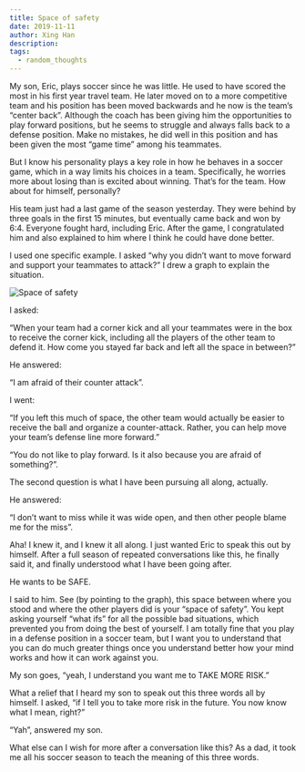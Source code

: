 ```yaml
---
title: Space of safety
date: 2019-11-11
author: Xing Han
description: 
tags:
  - random_thoughts
---
```


My son, Eric, plays soccer since he was little. He used to have scored the most in his first year travel team. He later moved on to a more competitive team and his position has been moved backwards and he now is the team’s “center back”. Although the coach has been giving him the opportunities to play forward positions, but he seems to struggle and always falls back to a defense position. Make no mistakes, he did well in this position and has been given the most “game time” among his teammates.

But I know his personality plays a key role in how he behaves in a soccer game, which in a way limits his choices in a team. Specifically, he worries more about losing than is excited about winning. That’s for the team. How about for himself, personally?

His team just had a last game of the season yesterday. They were behind by three goals in the first 15 minutes, but eventually came back and won by 6:4. Everyone fought hard, including Eric. After the game, I congratulated him and also explained to him where I think he could have done better.

I used one specific example. I asked “why you didn’t want to move forward and support your teammates to attack?” I drew a graph to explain the situation.

![Space of safety](/safe_space.jpg)

I asked:

“When your team had a corner kick and all your teammates were in the box to receive the corner kick, including all the players of the other team to defend it. How come you stayed far back and left all the space in between?”

He answered:

“I am afraid of their counter attack”.

I went:

“If you left this much of space, the other team would actually be easier to receive the ball and organize a counter-attack. Rather, you can help move your team’s defense line more forward.”

“You do not like to play forward. Is it also because you are afraid of something?”.

The second question is what I have been pursuing all along, actually.

He answered:

“I don’t want to miss while it was wide open, and then other people blame me for the miss”.

Aha! I knew it, and I knew it all along. I just wanted Eric to speak this out by himself. After a full season of repeated conversations like this, he finally said it, and finally understood what I have been going after.

He wants to be SAFE.

I said to him. See (by pointing to the graph), this space between where you stood and where the other players did is your “space of safety”. You kept asking yourself “what ifs” for all the possible bad situations, which prevented you from doing the best of yourself. I am totally fine that you play in a defense position in a soccer team, but I want you to understand that you can do much greater things once you understand better how your mind works and how it can work against you.

My son goes, “yeah, I understand you want me to TAKE MORE RISK.”

What a relief that I heard my son to speak out this three words all by himself. I asked, “if I tell you to take more risk in the future. You now know what I mean, right?”

“Yah”, answered my son.

What else can I wish for more after a conversation like this? As a dad, it took me all his soccer season to teach the meaning of this three words.
